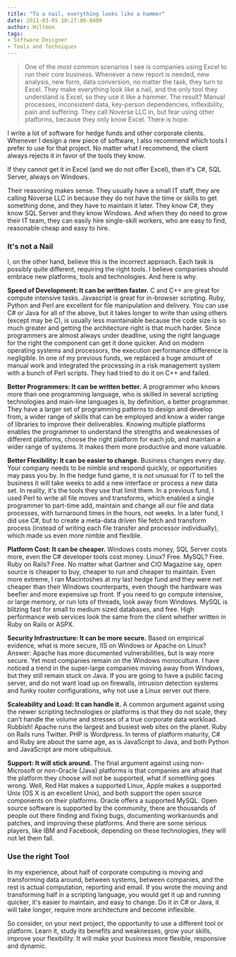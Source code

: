 ```yaml
---
title: "To a nail, everything looks like a hammer"
date: 2011-03-05 10:27:00-0400
author: Hiltmon
tags:
- Software Designer
- Tools and Techniques
---
```


> One of the most common scenarios I see is companies using Excel to run their core business. Whenever a new report is needed, new analysis, new form, data conversion, no matter the task, they turn to Excel. They make everything look like a nail, and the only tool they understand is Excel, so they use it like a hammer. The result?  Manual processes, inconsistent data, key-person dependencies, inflexibility, pain and suffering. They call Noverse LLC in, but fear using other platforms, because they only know Excel.  There is hope.

I write a lot of software for hedge funds and other corporate clients.  Whenever I design a new piece of software, I also recommend which tools I prefer to use for that project.  No matter what I recommend, the client always rejects it in favor of the tools they know.

If they cannot get it in Excel (and we do not offer Excel), then it's C#, SQL Server, always on Windows.

Their reasoning makes sense.  They usually have a small IT staff, they are calling Noverse LLC in because they do not have the time or skills to get something done, and they have to maintain it later.  They know C#, they know SQL Server and they know Windows.  And when they do need to grow their IT team, they can easily hire single-skill workers, who are easy to find, reasonable cheap and easy to hire.

### It's not a Nail

I, on the other hand, believe this is the incorrect approach. Each task is possibly quite different, requiring the right tools. I believe companies should embrace new platforms, tools and technologies. And here is why.

**Speed of Development: It can be written faster.** C and C++ are great for compute intensive tasks.  Javascript is great for in-browser scripting.  Ruby, Python and Perl are excellent for file manipulation and delivery.  You can use C# or Java for all of the above, but it takes longer to write than using others (except may be C), is usually less maintainable because the code size is so much greater and getting the architecture right is that much harder. Since programmers are almost always under deadline, using the right language for the right the component can get it done quicker. And on modern operating systems and processors, the execution performance difference is negligible.  In one of my previous funds, we replaced a huge amount of manual work and integrated the processing in a risk management system with a bunch of Perl scripts.  They had tried to do it on C++ and failed.

**Better Programmers: It can be written better.** A programmer who knows more than one programming language, who is skilled in several scripting technologies and main-line languages is, by definition, a better programmer. They have a larger set of programming patterns to design and develop from, a wider range of skills that can be employed and know a wider range of libraries to improve their deliverables. Knowing multiple platforms enables the programmer to understand the strengths and weaknesses of different platforms, choose the right platform for each job, and maintain a wider range of systems.  It makes them more productive and more valuable.

**Better Flexibility: It can be easier to change.** Business changes every day. Your company needs to be nimble and respond quickly, or opportunities may pass you by. In the hedge fund game, it is not unusual for IT to tell the business it will take weeks to add a new interface or process a new data set.  In reality, it's the tools they use that limit them. In a previous fund, I used Perl to write all file moves and transforms, which enabled a single programmer to part-time add, maintain and change all our file and data processes, with turnaround times in the hours, not weeks.  In a later fund, I did use C#, but to create a meta-data driven file fetch and transform process (instead of writing each file transfer and processor individually), which made us even more nimble and flexible.

**Platform Cost: It can be cheaper.** Windows costs money, SQL Server costs more, even the C# developer tools cost money. Linux? Free. MySQL? Free. Ruby on Rails? Free.  No matter what Gartner and CIO Magazine say, open source is cheaper to buy, cheaper to run and cheaper to maintain. Even more extreme, I ran Macintoshes at my last hedge fund and they were net cheaper than their Windows counterparts, even though the hardware was beefier and more expensive up front.  If you need to go compute intensive, or large memory, or run lots of threads, look away from Windows.  MySQL is blitzing fast for small to medium sized databases, and free. High performance web services look the same from the client whether written in Ruby on Rails or ASPX.

**Security Infrastructure: It can be more secure.** Based on empirical evidence, what is more secure, IIS on Windows or Apache on Linux? Answer: Apache has more documented vulnerabilities, but is way more secure. Yet most companies remain on the Windows monoculture.  I have noticed a trend in the super-large companies moving away from Windows, but they still remain stuck on Java.  If you are going to have a public facing server, and do not want load up on firewalls, intrusion detection systems and funky router configurations, why not use a Linux server out there.

**Scaleability and Load: It can handle it.**  A common argument against using the newer scripting technologies or platforms is that they do not scale, they can't handle the volume and stresses of a true corporate data workload. Rubbish! Apache runs the largest and busiest web sites on the planet. Ruby on Rails runs Twitter. PHP is Wordpress. In terms of platform maturity, C# and Ruby are about the same age, as is JavaScript to Java, and both Python and JavaScript are more ubiquitous.

**Support: It will stick around.** The final argument against using non-Microsoft or non-Oracle (Java) platforms is that companies are afraid that the platform they choose will not be supported, what if something goes wrong.  Well, Red Hat makes a supported Linux, Apple makes a supported Unix (OS X is an excellent Unix), and both support the open source components on their platforms. Oracle offers a supported MySQL. Open source software is supported by the community, there are thousands of people out there finding and fixing bugs, documenting workarounds and patches, and improving these platforms. And there are some serious players, like IBM and Facebook, depending on these technologies, they will not let them fall.

### Use the right Tool

In my experience, about half of corporate computing is moving and transforming data around, between systems, between companies, and the rest is actual computation, reporting and email.  If you wrote the moving and transforming half in a scripting language, you would get it up and running quicker, it's easier to maintain, and easy to change.  Do it in C# or Java, it will take longer, require more architecture and become inflexible.

So consider, on your next project, the opportunity to use a different tool or platform. Learn it, study its benefits and weaknesses, grow your skills, improve your flexibility. It will make your business more flexible, responsive and dynamic.
